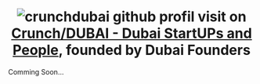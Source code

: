 <h1 align="center"><img src="https://komarev.com/ghpvc/?username=crunchdubai&label=🇦🇪->🦄->👀&color=red&style=flat-square" alt="crunchdubai github profil visit" /> on <a href="https://crunchdubai.com?utm_content=githubhead&utm_medium=social&utm_source=github.com" target="_blank">Crunch/DUBAI - Dubai StartUPs and People<a/>, founded by Dubai Founders</h1>


Comming Soon...

